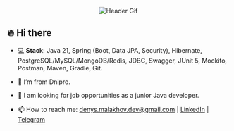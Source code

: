<p align="center">
  <img src="https://i.pinimg.com/originals/73/eb/91/73eb915bee60322f0d85457e802df124.gif" alt="Header Gif" />
</p>

## 🔥 Hi there

- 💻 **Stack**: Java 21, Spring (Boot, Data JPA, Security), Hibernate, PostgreSQL/MySQL/MongoDB/Redis, JDBC, Swagger, JUnit 5, Mockito, Postman, Maven, Gradle, Git.

- 📍 I’m from Dnipro.

- 🌱 I am looking for job opportunities as a junior Java developer.

- 📫 How to reach me: [denys.malakhov.dev@gmail.com](mailto:denys.malakhov.dev@gmail.com) | [LinkedIn](https://www.linkedin.com/in/murkeev/) | [Telegram](https://t.me/murkeev)
